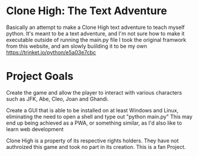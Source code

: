 # Clone High: The Text Adventure
Basically an attempt to make a Clone High text adventure to teach myself python. It's meant to be a text adventure, and I'm not sure how to make it executable outside of running the main.py file
I took the original framwork from this website, and am slowly buiilding it to be my own
https://trinket.io/python/e5a03e7cbc

# Project Goals
Create the game and allow the player to interact with various characters such as JFK, Abe, Cleo, Joan and Ghandi.

Create a GUI that is able to be installed on at least Windows and Linux, eliminating the need to open a shell and type out "python main.py" This may end up being achieved as a PWA, or something similar, as I'd also like to learn web development

Clone High is a property of its respective rights holders. They have not authroized this game and took no part in its creation. This is a fan Project.


